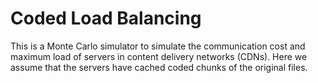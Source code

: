# Coded Load Balancing
This is a Monte Carlo simulator to simulate the communication cost and maximum load 
    of servers in content delivery networks (CDNs). Here we assume that the servers 
    have cached coded chunks of the original files.

